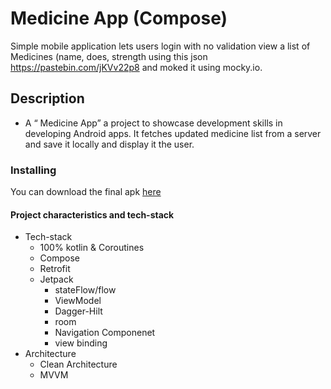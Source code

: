 # Medicine App (Compose)
Simple mobile application lets users login with no validation view a list of Medicines (name, does, strength using this json https://pastebin.com/jKVv22p8 and moked it using mocky.io.
## Description
* A “ Medicine App” a project to showcase development skills in developing Android apps. It fetches updated medicine list from a server and save it locally and display it the user.

### Installing
You can download the final apk [here](https://drive.google.com/file/d/1gHSzsFyP6FCOA5SWmyz8VqH6MsZfYsyR/view?usp=sharing)

#### Project characteristics and tech-stack
* Tech-stack
    * 100% kotlin & Coroutines
    * Compose
    * Retrofit
    * Jetpack
        * stateFlow/flow
        * ViewModel
        * Dagger-Hilt
        * room 
        * Navigation Componenet
        * view binding
* Architecture
    * Clean Architecture
    * MVVM
